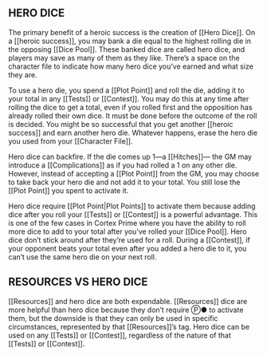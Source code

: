 ## HERO DICE
The primary benefit of a heroic success is the creation of [[Hero Dice]]. On a [[heroic success]], you may bank a die equal to the highest rolling die in the 
opposing [[Dice Pool]]. These banked dice are called hero dice, and players may save as many of them as they like. There’s a space on the character file to indicate how many hero dice you’ve earned and what size they are.

To use a hero die, you spend a [[Plot Point]] and roll the die, adding it to your total in any [[Tests]] or [[Contest]]. You may do this at any time after rolling the dice to get a total, even if you rolled first and the opposition has already rolled their own dice. It must be done before the outcome of the roll is decided. You might be so successful that you get another [[heroic success]] and earn another hero die. Whatever happens, erase the hero die you used from your [[Character File]].

Hero dice can backfire. If the die comes up 1—a [[Hitches]]— the GM may introduce a [[Complications]] as if you had rolled a 1 on any other die. However, instead of 
accepting a [[Plot Point]] from the GM, you may choose to take back your hero die and not add it to your total. You still lose the [[Plot Point]] you spent to activate it.

Hero dice require [[Plot Point|Plot Points]] to activate them because adding dice after you roll your [[Tests]] or [[Contest]] is a powerful advantage. This is one of the few cases in Cortex Prime where you have the ability to roll more dice to add to your total after you’ve rolled your [[Dice Pool]]. Hero dice don’t stick around after they’re used for a roll. During a [[Contest]], if your opponent beats your total even after you added a hero die to it, you can’t use the same hero die on your next roll.

## RESOURCES VS HERO DICE
[[Resources]] and hero dice are both expendable. [[Resources]] dice are more helpful than hero dice because they don’t require Ⓟ● to activate them, but the downside is that they can only be used in specific circumstances, represented by that [[Resources]]’s tag. Hero dice can be used on any [[Tests]] or [[Contest]], regardless of the nature of that [[Tests]] or [[Contest]].
